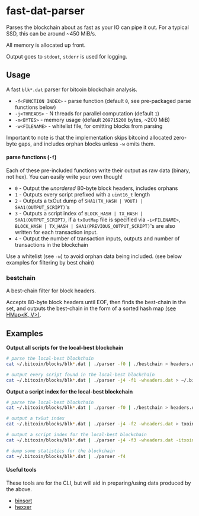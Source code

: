 # fast-dat-parser

Parses the blockchain about as fast as your IO can pipe it out.  For a typical SSD, this can be around ~450 MiB/s.

All memory is allocated up front.

Output goes to `stdout`, `stderr` is used for logging.


## Usage

A fast `blk*.dat` parser for bitcoin blockchain analysis.

- `-f<FUNCTION INDEX>` - parse function (default `0`, see pre-packaged parse functions below)
- `-j<THREADS>` - N threads for parallel computation (default `1`)
- `-m<BYTES>` - memory usage (default `209715200` bytes, ~200 MiB)
- `-w<FILENAME>` - whitelist file, for omitting blocks from parsing


Important to note is that the implementation skips bitcoind allocated zero-byte gaps,  and includes orphan blocks unless `-w` omits them.

#### parse functions (`-f`)

Each of these pre-included functions write their output as raw data (binary, not hex).
You can easily write your own though!

- `0` - Output the *unordered* 80-byte block headers, includes orphans
- `1` - Outputs every script prefixed with a `uint16_t` length
- `2` - Outputs a txOut dump of `SHA1(TX_HASH | VOUT) | SHA1(OUTPUT_SCRIPT)`'s
- `3` - Outputs a script index of `BLOCK_HASH | TX_HASH | SHA1(OUTPUT_SCRIPT)`, if a `txOutMap` file is specified via `-i<FILENAME>`, `BLOCK_HASH | TX_HASH | SHA1(PREVIOUS_OUTPUT_SCRIPT)`'s are also written for each transaction input.
- `4` - Output the number of transaction inputs, outputs and number of transactions in the blockchain

Use a whitelist (see `-w`) to avoid orphan data being included. (see below examples for filtering by best chain)

### bestchain

A best-chain filter for block headers.

Accepts 80-byte block headers until EOF, then finds the best-chain in the set,  and outputs the best-chain in the form of a sorted hash map [(see HMap<K, V>)](https://github.com/dcousens/fast-dat-parser/blob/master/include/hvectors.hpp).


## Examples

**Output all scripts for the local-best blockchain**
``` bash
# parse the local-best blockchain
cat ~/.bitcoin/blocks/blk*.dat | ./parser -f0 | ./bestchain > headers.dat

# output every script found in the local-best blockchain
cat ~/.bitcoin/blocks/blk*.dat | ./parser -j4 -f1 -wheaders.dat > ~/.bitcoin/scripts.dat
```

**Output a script index for the local-best blockchain**
``` bash
# parse the local-best blockchain
cat ~/.bitcoin/blocks/blk*.dat | ./parser -f0 | ./bestchain > headers.dat

# output a txOut index
cat ~/.bitcoin/blocks/blk*.dat | ./parser -j4 -f2 -wheaders.dat > txoindex.dat

# output a script index for the local-best blockchain
cat ~/.bitcoin/blocks/blk*.dat | ./parser -j4 -f3 -wheaders.dat -itxoindex.dat > ~/.bitcoin/scripts.dat

# dump some statistics for the blockchain
cat ~/.bitcoin/blocks/blk*.dat | ./parser -f4
```

#### Useful tools
These tools are for the CLI, but will aid in preparing/using data produced by the above.

* [binsort](https://github.com/dcousens/binsort)
* [hexxer](https://github.com/dcousens/hexxer)
